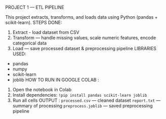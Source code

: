 PROJECT 1 — ETL PIPELINE

This project extracts, transforms, and loads data using Python (pandas + scikit-learn).
STEPS DONE:
1. Extract - load dataset from CSV
2. Transform — handle missing values, scale numeric features,   encode categorical data
3. Load — save processed dataset & preprocessing pipeline
LIBRARIES USED:
- pandas
- numpy
- scikit-learn
- joblib
HOW TO RUN IN GOOGLE COLAB :
1. Open the notebook in Colab
2. Install dependencies: `!pip install pandas scikit-learn joblib`
3. Run all cells
OUTPUT :
`processed.csv` — cleaned dataset
`report.txt` — summary of processing
`preprocess.joblib` — saved preprocessing pipeline
